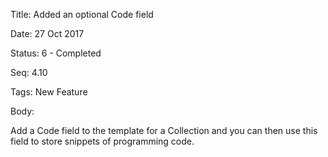 Title:  Added an optional Code field

Date:   27 Oct 2017

Status: 6 - Completed

Seq:    4.10

Tags:   New Feature

Body:   
 
Add a Code field to the template for a Collection and you can then use this field to store snippets of programming code. 

